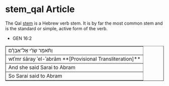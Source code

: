 # stem_qal Article
The Qal [stem](https://git.door43.org/Door43/en-uhg/src/master/content/stem/02.md) is a Hebrew verb stem. It is by far the most common stem and is the standard or simple, active form of the verb.

* GEN 16:2
<table border="1" class="docutils">
<colgroup>
<col width="100%" />
</colgroup>
<tbody valign="top">
<tr class="row-odd"><td>וַתֹּ֨אמֶר שָׂרַ֜י אֶל־אַבְרָ֗ם</td>
</tr>
<tr class="row-even"><td>wtʾmr śāray ʾel-ʾabrām **[Provisional Transliteration]**</td>
</tr>
<tr class="row-odd"><td>And she said Sarai to Abram</td>
</tr>
<tr class="row-even"><td>So Sarai said to Abram</td>
</tr>
</tbody>
</table>